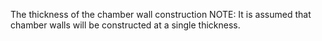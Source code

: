 The thickness of the chamber wall construction
NOTE: It is assumed that chamber walls will be constructed at a single thickness.